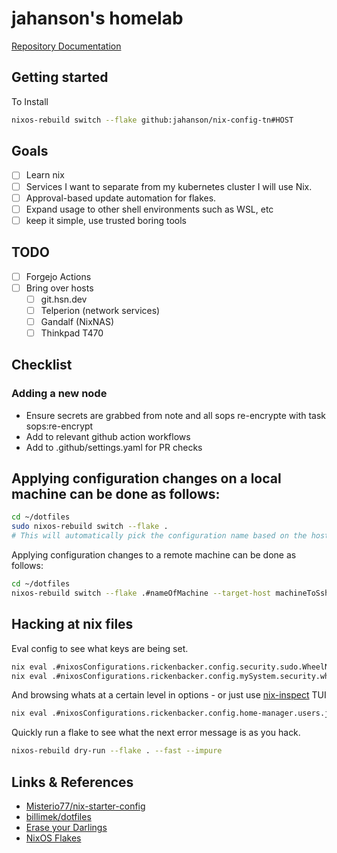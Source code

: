 # jahanson's homelab

[Repository Documentation](https://truxnell.github.io/nix-config/)

## Getting started

To Install

```sh
nixos-rebuild switch --flake github:jahanson/nix-config-tn#HOST
```

## Goals

- [ ] Learn nix
- [ ] Services I want to separate from my kubernetes cluster I will use Nix.
- [ ] Approval-based update automation for flakes.
- [ ] Expand usage to other shell environments such as WSL, etc
- [ ] keep it simple, use trusted boring tools

## TODO

- [ ] Forgejo Actions
- [ ] Bring over hosts
  - [ ] git.hsn.dev
  - [ ] Telperion (network services)
  - [ ] Gandalf (NixNAS)
  - [ ] Thinkpad T470

## Checklist

### Adding a new node

- Ensure secrets are grabbed from note and all sops re-encrypte with task sops:re-encrypt
- Add to relevant github action workflows
- Add to .github/settings.yaml for PR checks

## Applying configuration changes on a local machine can be done as follows:

```sh
cd ~/dotfiles
sudo nixos-rebuild switch --flake .
# This will automatically pick the configuration name based on the hostname
```

Applying configuration changes to a remote machine can be done as follows:

```sh
cd ~/dotfiles
nixos-rebuild switch --flake .#nameOfMachine --target-host machineToSshInto --use-remote-sudo
```

## Hacking at nix files

Eval config to see what keys are being set.

```bash
nix eval .#nixosConfigurations.rickenbacker.config.security.sudo.WheelNeedsPassword
nix eval .#nixosConfigurations.rickenbacker.config.mySystem.security.wheelNeedsPassword
```

And browsing whats at a certain level in options - or just use [nix-inspect](https://github.com/bluskript/nix-inspect) TUI 

```bash
nix eval .#nixosConfigurations.rickenbacker.config.home-manager.users.jahanson --apply builtins.attrNames --json
```

Quickly run a flake to see what the next error message is as you hack.

```bash
nixos-rebuild dry-run --flake . --fast --impure
```

## Links & References

- [Misterio77/nix-starter-config](https://github.com/Misterio77/nix-starter-configs)
- [billimek/dotfiles](https://github.com/billimek/dotfiles/)
- [Erase your Darlings](https://grahamc.com/blog/erase-your-darlings/)
- [NixOS Flakes](https://www.tweag.io/blog/2020-07-31-nixos-flakes/)
